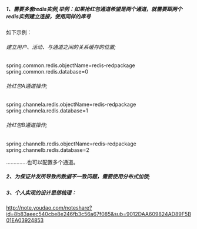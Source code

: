 
##### 1、需要多套redis实例,举例：如果抢红包通道希望是两个通道，就需要跟两个redis实例建立连接，使用同样的库号

如下示例：

###### 建立用户、活动、与通道之间的关系缓存的位置;
spring.common.redis.objectName=redis-redpackage
spring.common.redis.database=0

###### 抢红包A通道操作;
spring.channela.redis.objectName=redis-redpackage
spring.channela.redis.database=1

###### 抢红包B通道操作;
spring.channelb.redis.objectName=redis-redpackage
spring.channelb.redis.database=2

..............也可以配置多个通道。

##### 2、为保证并发所导致的数据不一致问题，需要使用分布式加锁;


##### 3、个人实现的设计思想梳理：
http://note.youdao.com/noteshare?id=8b83aeec540cbe8e246fb3c56a67f085&sub=9012DAA609824AD89F5B01EA03924853